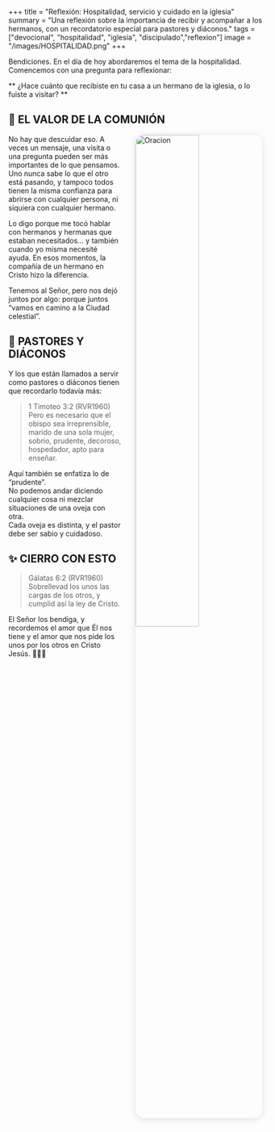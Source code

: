 +++
title = "Reflexión: Hospitalidad, servicio y cuidado en la iglesia"
summary = "Una reflexión sobre la importancia de recibir y acompañar a los hermanos, con un recordatorio especial para pastores y diáconos."
tags = ["devocional", "hospitalidad", "iglesia", "discipulado","reflexion"]
image = "/images/HOSPITALIDAD.png"
+++



Bendiciones. En el día de hoy abordaremos el tema de la hospitalidad.  
Comencemos con una pregunta para reflexionar:

** ¿Hace cuánto que recibiste en tu casa a un hermano de la iglesia, o lo fuiste a visitar? **


## 🤝 EL VALOR DE LA COMUNIÓN

<img src="/images/HOSPITALIDAD.png" 
     alt="Oracion"
     style="float: right; 
            margin-left: 2em; 
            margin-bottom: 1em; 
            max-width: 400px; 
            width: 50%; 
            height: auto; 
            border-radius: 18px; 
            box-shadow: 0 2px 14px rgba(0,0,0,0.12);" />

No hay que descuidar eso. A veces un mensaje, una visita o una pregunta pueden ser más importantes de lo que pensamos. Uno nunca sabe lo que el otro está pasando, y tampoco todos tienen la misma confianza para abrirse con cualquier persona, ni siquiera con cualquier hermano.

Lo digo porque me tocó hablar con hermanos y hermanas que estaban necesitados… y también cuando yo misma necesité ayuda. En esos momentos, la compañía de un hermano en Cristo hizo la diferencia.

Tenemos al Señor, pero nos dejó juntos por algo: porque juntos “vamos en camino a la Ciudad celestial”.

## 📖 PASTORES Y DIÁCONOS

Y los que están llamados a servir como pastores o diáconos tienen que recordarlo todavía más:

> 1 Timoteo 3:2 (RVR1960)  
> Pero es necesario que el obispo sea irreprensible, marido de una sola mujer, sobrio, prudente, decoroso, hospedador, apto para enseñar.

Aquí también se enfatiza lo de “prudente”.  
No podemos andar diciendo cualquier cosa ni mezclar situaciones de una oveja con otra.  
Cada oveja es distinta, y el pastor debe ser sabio y cuidadoso.


## ✨ CIERRO CON ESTO

> Gálatas 6:2 (RVR1960)  
> Sobrellevad los unos las cargas de los otros, y cumplid así la ley de Cristo.

El Señor los bendiga, y recordemos el amor que Él nos tiene y el amor que nos pide los unos por los otros en Cristo Jesús. 🐑✨🙏
